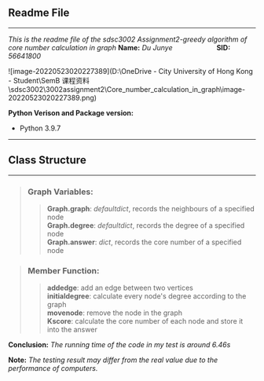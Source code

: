 ## Readme File  
****
*This is the readme file of the sdsc3002 Assignment2-greedy algorithm of core number calculation in graph* 
**Name:** *Du Junye* &emsp; &emsp; &emsp; &emsp;&emsp; **SID:** *56641800*



![image-20220523020227389](D:\OneDrive - City University of Hong Kong - Student\SemB 课程资料\sdsc3002\3002assignment2\Core_number_calculation_in_graph\image-20220523020227389.png)

**Python Verison and Package version:**  

+ Python 3.9.7
****


<h2> Class Structure</h2>  

****
> ### **Graph Variables:**    
>> **Graph.graph**: *defaultdict*, records the neighbours of a specified node  
>> **Graph.degree**: *defaultdict*, records the degree of a specified node  
>> **Graph.answer**: *dict*, records the core number of a specified node  

> ### **Member Function:**
>> **addedge**:  add an edge between two vertices  
>> **initialdegree**:  calculate every node's degree according to the graph  
>> **movenode**:  remove the node in the graph  
>> **Kscore**:  calculate the core number of each node and store it into the answer

**Conclusion:**  *The running time of the code in my test is around 6.46s*

**Note:** *The testing result may differ from the real value due to the performance of computers.*